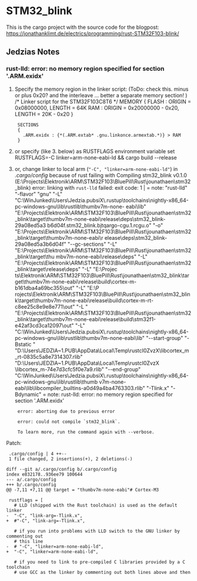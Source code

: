 STM32_blink
===========

This is the cargo project with the source code for the blogpost: https://jonathanklimt.de/electrics/programming/rust-STM32F103-blink/

## Jedzias Notes ##

### rust-lld: error: no memory region specified for section '.ARM.exidx' ###



1. Specify the memory region in the linker script: (ToDo: check this. minus or plus 0x20? and the interleave ... better a separate memory section!
) 
        /* Linker script for the STM32F103C8T6 */
        MEMORY
        {
          FLASH : ORIGIN = 0x08000000, LENGTH = 64K
          RAM : ORIGIN = 0x20000000 - 0x20, LENGTH = 20K - 0x20
        }
        
        SECTIONS
        {
          .ARM.exidx : {*(.ARM.extab* .gnu.linkonce.armextab.*)} > RAM
        }
        
2. or specify (like 3. below) as RUSTFLAGS environment variable 
        set RUSTFLAGS=-C linker=arm-none-eabi-ld && cargo build --release

3. or, change linker to local arm (`"-C", "linker=arm-none-eabi-ld"`) in *.cargo/config* because of rust failing with
        Compiling stm32_blink v0.1.0 (E:\Projects\Elektronik\ARM\STM32F103\BluePill\Rust\jounathaen\stm32_blink)
        error: linking with `rust-lld` failed: exit code: 1
        |
        = note: "rust-lld" "-flavor" "gnu" "-L" "C:\\WinJunked\\Users\\Jedzia.pubsiX\\.rustup\\toolchains\\nightly-x86_64-pc-windows-gnu\\lib\\rustlib\\thumbv7m-none-
        eabi\\lib" "E:\\Projects\\Elektronik\\ARM\\STM32F103\\BluePill\\Rust\\jounathaen\\stm32_blink\\target\\thumbv7m-none-eabi\\release\\deps\\stm32_blink-29a08ed5a3
        b6d04f.stm32_blink.bjtqargo-cgu.1.rcgu.o" "-o" "E:\\Projects\\Elektronik\\ARM\\STM32F103\\BluePill\\Rust\\jounathaen\\stm32_blink\\target\\thumbv7m-none-eabi\\r
        elease\\deps\\stm32_blink-29a08ed5a3b6d04f" "--gc-sections" "-L" "E:\\Projects\\Elektronik\\ARM\\STM32F103\\BluePill\\Rust\\jounathaen\\stm32_blink\\target\\thu
        mbv7m-none-eabi\\release\\deps" "-L" "E:\\Projects\\Elektronik\\ARM\\STM32F103\\BluePill\\Rust\\jounathaen\\stm32_blink\\target\\release\\deps" "-L" "E:\\Projec
        ts\\Elektronik\\ARM\\STM32F103\\BluePill\\Rust\\jounathaen\\stm32_blink\\target\\thumbv7m-none-eabi\\release\\build\\cortex-m-b161dba4a69bc355\\out" "-L" "E:\\P
        rojects\\Elektronik\\ARM\\STM32F103\\BluePill\\Rust\\jounathaen\\stm32_blink\\target\\thumbv7m-none-eabi\\release\\build\\cortex-m-rt-c8ee25c8e9e8e771\\out" "-L
        " "E:\\Projects\\Elektronik\\ARM\\STM32F103\\BluePill\\Rust\\jounathaen\\stm32_blink\\target\\thumbv7m-none-eabi\\release\\build\\stm32f1-e42af3cd3ca12097\\out"
        "-L" "C:\\WinJunked\\Users\\Jedzia.pubsiX\\.rustup\\toolchains\\nightly-x86_64-pc-windows-gnu\\lib\\rustlib\\thumbv7m-none-eabi\\lib" "--start-group" "-Bstatic
        " "D:\\Users\\JEDZIA~1.PUB\\AppData\\Local\\Temp\\rustcI0ZvzX\\libcortex_m_rt-0835c5a8e7314307.rlib" "D:\\Users\\JEDZIA~1.PUB\\AppData\\Local\\Temp\\rustcI0ZvzX
        \\libcortex_m-74e7d3cfc5f0e7a9.rlib" "--end-group" "C:\\WinJunked\\Users\\Jedzia.pubsiX\\.rustup\\toolchains\\nightly-x86_64-pc-windows-gnu\\lib\\rustlib\\thumb
        v7m-none-eabi\\lib\\libcompiler_builtins-a0d49a4ba4763303.rlib" "-Tlink.x" "-Bdynamic"
        = note: rust-lld: error: no memory region specified for section '.ARM.exidx'
        
        error: aborting due to previous error
        
        error: could not compile `stm32_blink`.
        
        To learn more, run the command again with --verbose.
    
Patch:

     .cargo/config | 4 ++--
     1 file changed, 2 insertions(+), 2 deletions(-)
    
    diff --git a/.cargo/config b/.cargo/config
    index e832178..936ee79 100644
    --- a/.cargo/config
    +++ b/.cargo/config
    @@ -7,11 +7,11 @@ target = "thumbv7m-none-eabi"# Cortex-M3
     
     rustflags = [
       # LLD (shipped with the Rust toolchain) is used as the default linker
    -  "-C", "link-arg=-Tlink.x",
    +  #"-C", "link-arg=-Tlink.x",
     
       # if you run into problems with LLD switch to the GNU linker by commenting out
       # this line
    -  # "-C", "linker=arm-none-eabi-ld",
    +  "-C", "linker=arm-none-eabi-ld",
     
       # if you need to link to pre-compiled C libraries provided by a C toolchain
       # use GCC as the linker by commenting out both lines above and then
    
